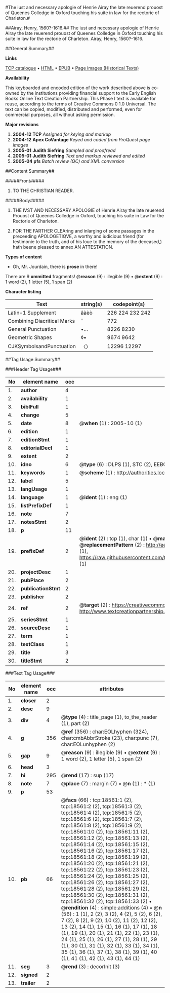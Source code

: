 #The iust and necessary apologie of Henrie Airay the late reuerend prouost of Queenes Colledge in Oxford touching his suite in law for the rectorie of Charleton.#

##Airay, Henry, 1560?-1616.##
The iust and necessary apologie of Henrie Airay the late reuerend prouost of Queenes Colledge in Oxford touching his suite in law for the rectorie of Charleton.
Airay, Henry, 1560?-1616.

##General Summary##

**Links**

[TCP catalogue](http://www.ota.ox.ac.uk/tcp/)  • 
[HTML](http://tei.it.ox.ac.uk/tcp/Texts-HTML/free/A14/A14091.html)  • 
[EPUB](http://tei.it.ox.ac.uk/tcp/Texts-EPUB/free/A14/A14091.epub) • 
[Page images (Historical Texts)](https://data.historicaltexts.jisc.ac.uk/view?pubId=eebo-99853192e&pageId=eebo-99853192e-18561-1)

**Availability**

This keyboarded and encoded edition of the
	       work described above is co-owned by the institutions
	       providing financial support to the Early English Books
	       Online Text Creation Partnership. This Phase I text is
	       available for reuse, according to the terms of Creative
	       Commons 0 1.0 Universal. The text can be copied,
	       modified, distributed and performed, even for
	       commercial purposes, all without asking permission.

**Major revisions**

1. __2004-12__ __TCP__ *Assigned for keying and markup*
1. __2004-12__ __Apex CoVantage__ *Keyed and coded from ProQuest page images*
1. __2005-01__ __Judith Siefring__ *Sampled and proofread*
1. __2005-01__ __Judith Siefring__ *Text and markup reviewed and edited*
1. __2005-04__ __pfs__ *Batch review (QC) and XML conversion*

##Content Summary##

#####Front#####

1. TO THE CHRISTIAN READER.

#####Body#####

1. THE IVST AND NECESSARY APOLOGIE of Henrie Airay the late reuerend Prouost of Queenes Colledge in Oxford, touching his suite in Law for the Rectorie of Charleton.

1. FOR THE FARTHER CLEAring and inlarging of some passages in the preceeding APOLOGETIQVE, a worthy and iudicious friend (for testimonie to the truth, and of his loue to the memory of the deceased,) hath beene pleased to annex AN ATTESTATION.

**Types of content**

  * Oh, Mr. Jourdain, there is **prose** in there!

There are 9 **ommitted** fragments! 
 @__reason__ (9) : illegible (9)  •  @__extent__ (9) : 1 word (2), 1 letter (5), 1 span (2)

**Character listing**


|Text|string(s)|codepoint(s)|
|---|---|---|
|Latin-1 Supplement|âàèò|226 224 232 242|
|Combining             Diacritical Marks|̄|772|
|General Punctuation|•…|8226 8230|
|Geometric Shapes|◊▪|9674 9642|
|CJKSymbolsandPunctuation|〈〉|12296 12297|

##Tag Usage Summary##

###Header Tag Usage###

|No|element name|occ|attributes|
|---|---|---|---|
|1.|__author__|4||
|2.|__availability__|1||
|3.|__biblFull__|1||
|4.|__change__|5||
|5.|__date__|8| @__when__ (1) : 2005-10 (1)|
|6.|__edition__|1||
|7.|__editionStmt__|1||
|8.|__editorialDecl__|1||
|9.|__extent__|2||
|10.|__idno__|6| @__type__ (6) : DLPS (1), STC (2), EEBO-CITATION (1), PROQUEST (1), VID (1)|
|11.|__keywords__|1| @__scheme__ (1) : http://authorities.loc.gov/ (1)|
|12.|__label__|5||
|13.|__langUsage__|1||
|14.|__language__|1| @__ident__ (1) : eng (1)|
|15.|__listPrefixDef__|1||
|16.|__note__|7||
|17.|__notesStmt__|2||
|18.|__p__|11||
|19.|__prefixDef__|2| @__ident__ (2) : tcp (1), char (1)  •  @__matchPattern__ (2) : ([0-9\-]+):([0-9IVX]+) (1), (.+) (1)  •  @__replacementPattern__ (2) : http://eebo.chadwyck.com/downloadtiff?vid=$1&page=$2 (1), https://raw.githubusercontent.com/textcreationpartnership/Texts/master/tcpchars.xml#$1 (1)|
|20.|__projectDesc__|1||
|21.|__pubPlace__|2||
|22.|__publicationStmt__|2||
|23.|__publisher__|2||
|24.|__ref__|2| @__target__ (2) : https://creativecommons.org/publicdomain/zero/1.0/ (1), http://www.textcreationpartnership.org/docs/. (1)|
|25.|__seriesStmt__|1||
|26.|__sourceDesc__|1||
|27.|__term__|1||
|28.|__textClass__|1||
|29.|__title__|3||
|30.|__titleStmt__|2||


###Text Tag Usage###

|No|element name|occ|attributes|
|---|---|---|---|
|1.|__closer__|2||
|2.|__desc__|9||
|3.|__div__|4| @__type__ (4) : title_page (1), to_the_reader (1), part (2)|
|4.|__g__|356| @__ref__ (356) : char:EOLhyphen (324), char:cmbAbbrStroke (23), char:punc (7), char:EOLunhyphen (2)|
|5.|__gap__|9| @__reason__ (9) : illegible (9)  •  @__extent__ (9) : 1 word (2), 1 letter (5), 1 span (2)|
|6.|__head__|3||
|7.|__hi__|295| @__rend__ (17) : sup (17)|
|8.|__note__|7| @__place__ (7) : margin (7)  •  @__n__ (1) : * (1)|
|9.|__p__|53||
|10.|__pb__|66| @__facs__ (66) : tcp:18561:1 (2), tcp:18561:2 (2), tcp:18561:3 (2), tcp:18561:4 (2), tcp:18561:5 (2), tcp:18561:6 (2), tcp:18561:7 (2), tcp:18561:8 (2), tcp:18561:9 (2), tcp:18561:10 (2), tcp:18561:11 (2), tcp:18561:12 (2), tcp:18561:13 (2), tcp:18561:14 (2), tcp:18561:15 (2), tcp:18561:16 (2), tcp:18561:17 (2), tcp:18561:18 (2), tcp:18561:19 (2), tcp:18561:20 (2), tcp:18561:21 (2), tcp:18561:22 (2), tcp:18561:23 (2), tcp:18561:24 (2), tcp:18561:25 (2), tcp:18561:26 (2), tcp:18561:27 (2), tcp:18561:28 (2), tcp:18561:29 (2), tcp:18561:30 (2), tcp:18561:31 (2), tcp:18561:32 (2), tcp:18561:33 (2)  •  @__rendition__ (4) : simple:additions (4)  •  @__n__ (56) : 1 (1), 2 (2), 3 (2), 4 (2), 5 (2), 6 (2), 7 (2), 8 (2), 9 (2), 10 (2), 11 (2), 12 (2), 13 (2), 14 (1), 15 (1), 16 (1), 17 (1), 18 (1), 19 (1), 20 (1), 21 (1), 22 (1), 23 (1), 24 (1), 25 (1), 26 (1), 27 (1), 28 (1), 29 (1), 30 (1), 31 (1), 32 (1), 33 (1), 34 (1), 35 (1), 36 (1), 37 (1), 38 (1), 39 (1), 40 (1), 41 (1), 42 (1), 43 (1), 44 (1)|
|11.|__seg__|3| @__rend__ (3) : decorInit (3)|
|12.|__signed__|2||
|13.|__trailer__|2||
